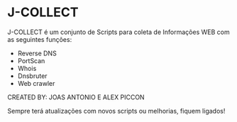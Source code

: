 # J-COLLECT
J-COLLECT é um conjunto de Scripts para coleta de Informações WEB com as seguintes funções:
- Reverse DNS
- PortScan
- Whois
- Dnsbruter
- Web crawler

CREATED BY: JOAS ANTONIO E ALEX PICCON

Sempre terá atualizações com novos scripts ou melhorias, fiquem ligados!
